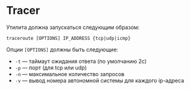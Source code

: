 # Tracer

Утилита должна запускаться следующим образом:

`traceroute [OPTIONS] IP_ADDRESS {tcp|udp|icmp}`


Опции `[OPTIONS]` должны быть следующие:
* `-t` — таймаут ожидания ответа (по умолчанию 2с)
* `-p` — порт (для tcp или udp)
* `-n` — максимальное количество запросов
* `-v` — вывод номера автономной системы для каждого ip-адреса